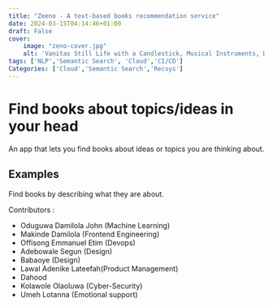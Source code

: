 ```yaml
---
title: "Zeeno - A text-based books recommendation service"
date: 2024-03-15T04:14:46+01:00
draft: False
cover:
    image: "zeno-cover.jpg"
    alt: 'Vanitas Still Life with a Candlestick, Musical Instruments, Dutch Books, a Writing Set, an Astrological and a Terrestial Globe and an Hourglass, All on a Draped Table by Evert Collier'
tags: ['NLP','Semantic Search', 'Cloud','CI/CD']
Categories: ['Cloud','Semantic Search','Recsys']
---
```

# Find books about topics/ideas  in your head 
An app that lets you find books about ideas or topics you are thinking about. 

## Examples 



Find books by describing what they are about.



Contributors :
- Oduguwa Damilola John (Machine Learning)
- Makinde Damilola (Frontend Engineering)
- Offisong Emmanuel Etim (Devops)
- Adebowale Segun (Design)
- Babaoye (Design)
- Lawal Adenike Lateefah(Product Management)
- Dahood 
- Kolawole Olaoluwa (Cyber-Security)
- Umeh Lotanna (Emotional support)